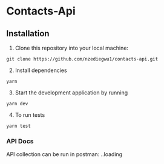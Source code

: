 # Contacts-Api

## Installation
1. Clone this repository into your local machine:
```
git clone https://github.com/nzediegwu1/contacts-api.git
```
2. Install dependencies
```
yarn
```
3. Start the development application by running
```
yarn dev
```
4. To run tests
```
yarn test
```

### API Docs
API collection can be run in postman: ..loading